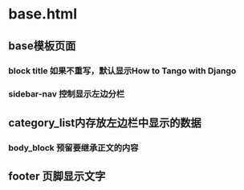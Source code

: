 # base.html
##  base模板页面

### block title 如果不重写，默认显示How to Tango with Django
### sidebar-nav 控制显示左边分栏

## category_list内存放左边栏中显示的数据 
### body_block 预留要继承正文的内容

## footer 页脚显示文字


